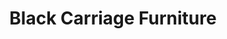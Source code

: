 ---
title: "Black Carriage Furniture"
url: /grand-junction/black-carriage-furniture/
shop: furniture
---